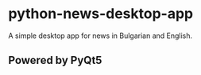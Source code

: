 # python-news-desktop-app
A simple desktop app for news in Bulgarian and English. 

## Powered by PyQt5
